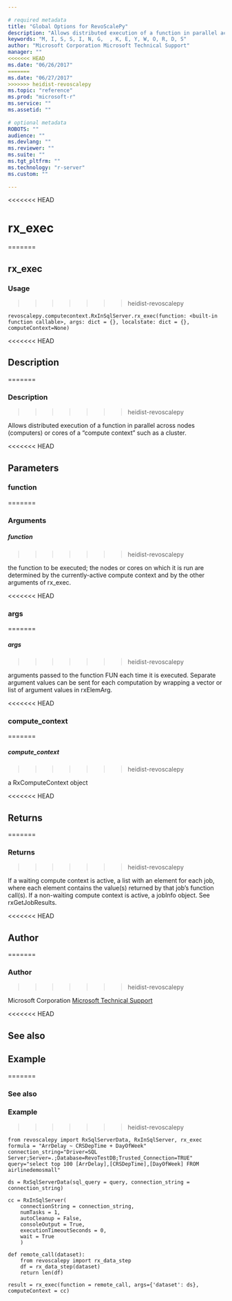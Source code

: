 ```yaml
--- 
 
# required metadata 
title: "Global Options for RevoScalePy" 
description: "Allows distributed execution of a function in parallel across nodes" 
keywords: "M, I, S, S, I, N, G,  , K, E, Y, W, O, R, D, S" 
author: "Microsoft Corporation Microsoft Technical Support" 
manager: "" 
<<<<<<< HEAD
ms.date: "06/26/2017" 
=======
ms.date: "06/27/2017" 
>>>>>>> heidist-revoscalepy
ms.topic: "reference" 
ms.prod: "microsoft-r" 
ms.service: "" 
ms.assetid: "" 
 
# optional metadata 
ROBOTS: "" 
audience: "" 
ms.devlang: "" 
ms.reviewer: "" 
ms.suite: "" 
ms.tgt_pltfrm: "" 
ms.technology: "r-server" 
ms.custom: "" 
 
---
```


<<<<<<< HEAD
# rx_exec
=======
## rx_exec


### Usage
>>>>>>> heidist-revoscalepy



```
revoscalepy.computecontext.RxInSqlServer.rx_exec(function: <built-in function callable>, args: dict = {}, localstate: dict = {}, computeContext=None)
```




<<<<<<< HEAD
## Description
=======
### Description
>>>>>>> heidist-revoscalepy

Allows distributed execution of a function in parallel across nodes
(computers) or cores of a “compute context” such as a cluster.


<<<<<<< HEAD
## Parameters


### function
=======
### Arguments


##### function
>>>>>>> heidist-revoscalepy

the function to be executed; the nodes or cores on which it
is run are determined by the currently-active compute context and by the
other arguments of rx_exec.


<<<<<<< HEAD
### args
=======
##### args
>>>>>>> heidist-revoscalepy

arguments passed to the function FUN each time it is executed.
Separate argument values can be sent for each computation by wrapping a
vector or list of argument values in rxElemArg.


<<<<<<< HEAD
### compute_context
=======
##### compute_context
>>>>>>> heidist-revoscalepy

a RxComputeContext object


<<<<<<< HEAD
## Returns
=======
### Returns
>>>>>>> heidist-revoscalepy

If a waiting compute context is active, a list with an element for
each job, where each element contains the value(s) returned by that job’s
function call(s). If a non-waiting compute context is active, a jobInfo
object. See rxGetJobResults.


<<<<<<< HEAD
## Author
=======
### Author
>>>>>>> heidist-revoscalepy

Microsoft Corporation [Microsoft Technical Support](https://go.microsoft.com/fwlink/?LinkID=698556&clcid=0x409.md)


<<<<<<< HEAD
## See also


## Example
=======
### See also


### Example
>>>>>>> heidist-revoscalepy



```
from revoscalepy import RxSqlServerData, RxInSqlServer, rx_exec
formula = "ArrDelay ~ CRSDepTime + DayOfWeek"
connection_string="Driver=SQL Server;Server=.;Database=RevoTestDB;Trusted_Connection=TRUE"
query="select top 100 [ArrDelay],[CRSDepTime],[DayOfWeek] FROM airlinedemosmall"

ds = RxSqlServerData(sql_query = query, connection_string = connection_string)

cc = RxInSqlServer(
    connectionString = connection_string,
    numTasks = 1,
    autoCleanup = False,
    consoleOutput = True,
    executionTimeoutSeconds = 0,
    wait = True
    )

def remote_call(dataset):
    from revoscalepy import rx_data_step
    df = rx_data_step(dataset)
    return len(df)

result = rx_exec(function = remote_call, args={'dataset': ds}, computeContext = cc)
```

